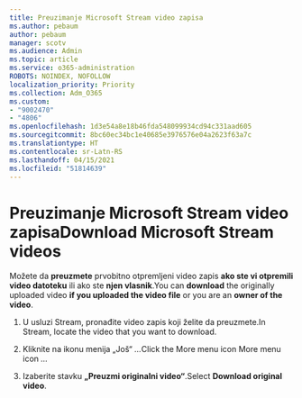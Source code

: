 ```yaml
---
title: Preuzimanje Microsoft Stream video zapisa
ms.author: pebaum
author: pebaum
manager: scotv
ms.audience: Admin
ms.topic: article
ms.service: o365-administration
ROBOTS: NOINDEX, NOFOLLOW
localization_priority: Priority
ms.collection: Adm_O365
ms.custom:
- "9002470"
- "4806"
ms.openlocfilehash: 1d3e54a8e18b46fda548099934cd94c331aad605
ms.sourcegitcommit: 8bc60ec34bc1e40685e3976576e04a2623f63a7c
ms.translationtype: HT
ms.contentlocale: sr-Latn-RS
ms.lasthandoff: 04/15/2021
ms.locfileid: "51814639"
---
```

# <a name="download-microsoft-stream-videos"></a><span data-ttu-id="9916b-102">Preuzimanje Microsoft Stream video zapisa</span><span class="sxs-lookup"><span data-stu-id="9916b-102">Download Microsoft Stream videos</span></span>

<span data-ttu-id="9916b-103">Možete da **preuzmete** prvobitno otpremljeni video zapis **ako ste vi otpremili video datoteku** ili ako ste **njen vlasnik**.</span><span class="sxs-lookup"><span data-stu-id="9916b-103">You can **download** the originally uploaded video **if you uploaded the video file** or you are an **owner of the video**.</span></span>

1. <span data-ttu-id="9916b-104">U usluzi Stream, pronađite video zapis koji želite da preuzmete.</span><span class="sxs-lookup"><span data-stu-id="9916b-104">In Stream, locate the video that you want to download.</span></span>

2. <span data-ttu-id="9916b-105">Kliknite na ikonu menija „Još“ *...*</span><span class="sxs-lookup"><span data-stu-id="9916b-105">Click the More menu icon More menu icon *...*</span></span>

3. <span data-ttu-id="9916b-106">Izaberite stavku **„Preuzmi originalni video“**.</span><span class="sxs-lookup"><span data-stu-id="9916b-106">Select **Download original video**.</span></span>
